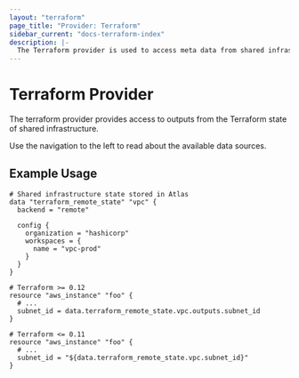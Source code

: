 ```yaml
---
layout: "terraform"
page_title: "Provider: Terraform"
sidebar_current: "docs-terraform-index"
description: |-
  The Terraform provider is used to access meta data from shared infrastructure.
---
```


# Terraform Provider

The terraform provider provides access to outputs from the Terraform state
of shared infrastructure.

Use the navigation to the left to read about the available data sources.

## Example Usage

```hcl
# Shared infrastructure state stored in Atlas
data "terraform_remote_state" "vpc" {
  backend = "remote"

  config {
    organization = "hashicorp"
    workspaces = {
      name = "vpc-prod"
    }
  }
}

# Terraform >= 0.12
resource "aws_instance" "foo" {
  # ...
  subnet_id = data.terraform_remote_state.vpc.outputs.subnet_id
}

# Terraform <= 0.11
resource "aws_instance" "foo" {
  # ...
  subnet_id = "${data.terraform_remote_state.vpc.subnet_id}"
}
```
